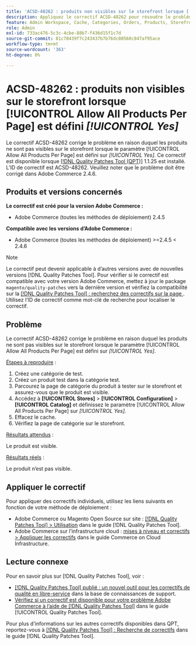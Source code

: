```yaml
---
title: 'ACSD-48262 : produits non visibles sur le storefront lorsque [!UICONTROL Allow All Products Per Page] est défini [!UICONTROL Yes]'
description: Appliquez le correctif ACSD-48262 pour résoudre le problème Adobe Commerce où les produits ne sont pas visibles sur le storefront lorsque le paramètre [!UICONTROL Allow All Products Per Page] est défini sur [!UICONTROL Yes].
feature: Admin Workspace, Cache, Categories, Orders, Products, Storefront
role: Admin
exl-id: 733ac476-5c3c-4cbe-88b7-f436d15f1c7d
source-git-commit: 81c78439f7c243437b7b76dc80560c847af95ace
workflow-type: tm+mt
source-wordcount: '363'
ht-degree: 0%

---
```


# ACSD-48262 : produits non visibles sur le storefront lorsque [!UICONTROL Allow All Products Per Page] est défini *[!UICONTROL Yes]*

Le correctif ACSD-48262 corrige le problème en raison duquel les produits ne sont pas visibles sur le storefront lorsque le paramètre [!UICONTROL Allow All Products Per Page] est défini sur *[!UICONTROL Yes]*. Ce correctif est disponible lorsque [[!DNL Quality Patches Tool (QPT)]](https://experienceleague.adobe.com/en/docs/commerce-knowledge-base/kb/announcements/commerce-announcements/magento-quality-patches-released-new-tool-to-self-serve-quality-patches) 1.1.25 est installé. L’ID de correctif est ACSD-48262. Veuillez noter que le problème doit être corrigé dans Adobe Commerce 2.4.6.

## Produits et versions concernés

**Le correctif est créé pour la version Adobe Commerce :**

* Adobe Commerce (toutes les méthodes de déploiement) 2.4.5

**Compatible avec les versions d’Adobe Commerce :**

* Adobe Commerce (toutes les méthodes de déploiement) >=2.4.5 &lt; 2.4.6

>[!NOTE]
>
>Le correctif peut devenir applicable à d’autres versions avec de nouvelles versions [!DNL Quality Patches Tool]. Pour vérifier si le correctif est compatible avec votre version Adobe Commerce, mettez à jour le package `magento/quality-patches` vers la dernière version et vérifiez la compatibilité sur la [[!DNL Quality Patches Tool] : recherchez des correctifs sur la page ](https://experienceleague.adobe.com/tools/commerce-quality-patches/index.html). Utilisez l’ID de correctif comme mot-clé de recherche pour localiser le correctif.

## Problème

Le correctif ACSD-48262 corrige le problème en raison duquel les produits ne sont pas visibles sur le storefront lorsque le paramètre [!UICONTROL Allow All Products Per Page] est défini sur *[!UICONTROL Yes]*.

<u>Étapes à reproduire</u> :

1. Créez une catégorie de test.
1. Créez un produit test dans la catégorie test.
1. Parcourez la page de catégorie du produit à tester sur le storefront et assurez-vous que le produit est visible.
1. Accédez à **[!UICONTROL Stores]** > **[!UICONTROL Configuration]** > **[!UICONTROL Catalog]** et définissez le paramètre [!UICONTROL Allow All Products Per Page] sur *[!UICONTROL Yes]*.
1. Effacez le cache.
1. Vérifiez la page de catégorie sur le storefront.

<u>Résultats attendus</u> :

Le produit est visible.

<u>Résultats réels</u> :

Le produit n’est pas visible.

## Appliquer le correctif

Pour appliquer des correctifs individuels, utilisez les liens suivants en fonction de votre méthode de déploiement :

* Adobe Commerce ou Magento Open Source sur site : [[!DNL Quality Patches Tool] > Utilisation](/help/tools/quality-patches-tool/usage.md) dans le guide [!DNL Quality Patches Tool].
* Adobe Commerce sur l’infrastructure cloud : [mises à niveau et correctifs > Appliquer les correctifs](https://experienceleague.adobe.com/docs/commerce-cloud-service/user-guide/develop/upgrade/apply-patches.html) dans le guide Commerce on Cloud Infrastructure.


## Lecture connexe

Pour en savoir plus sur [!DNL Quality Patches Tool], voir :

* [[!DNL Quality Patches Tool] publié : un nouvel outil pour les correctifs de qualité en libre-service](https://experienceleague.adobe.com/en/docs/commerce-knowledge-base/kb/announcements/commerce-announcements/magento-quality-patches-released-new-tool-to-self-serve-quality-patches) dans la base de connaissances de support.
* [Vérifiez si un correctif est disponible pour votre problème Adobe Commerce à l’aide de  [!DNL Quality Patches Tool]](/help/tools/quality-patches-tool/patches-available-in-qpt/check-patch-for-magento-issue-with-magento-quality-patches.md) dans le guide [!UICONTROL Quality Patches Tool].


Pour plus d&#39;informations sur les autres correctifs disponibles dans QPT, reportez-vous à [[!DNL Quality Patches Tool] : Recherche de correctifs](https://experienceleague.adobe.com/tools/commerce-quality-patches/index.html) dans le guide [!DNL Quality Patches Tool].
